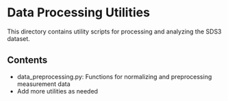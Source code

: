 # Data Processing Utilities

This directory contains utility scripts for processing and analyzing the SDS3 dataset.

## Contents

- data_preprocessing.py: Functions for normalizing and preprocessing measurement data
- Add more utilities as needed
